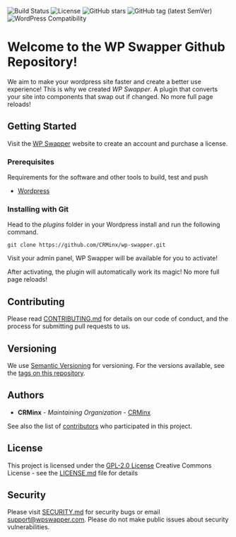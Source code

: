 ![Build Status](https://github.com/CRMinx/wp-swapper/actions/workflows/php.yml/badge.svg)
![License](https://img.shields.io/github/license/CRMinx/wp-swapper)
![GitHub stars](https://img.shields.io/github/stars/CRMinx/wp-swapper?style=social)
![GitHub tag (latest SemVer)](https://img.shields.io/github/v/tag/CRMinx/wp-swapper?label=version&sort=semver)
![WordPress Compatibility](https://img.shields.io/badge/WordPress-6.6-blue)





# Welcome to the WP Swapper Github Repository!

We aim to make your wordpress site faster and create a better use experience! This is why we created *WP Swapper*. A plugin that converts your site into components that swap out if changed. No more full page reloads!

## Getting Started

Visit the [WP Swapper](https://www.wpswapper.com) website to create an account and purchase a license.

### Prerequisites

Requirements for the software and other tools to build, test and push 
- [Wordpress](https://www.wordpress.org)

### Installing with Git

Head to the *plugins* folder in your Wordpress install and run the following command.

    git clone https://github.com/CRMinx/wp-swapper.git

Visit your admin panel, WP Swapper will be available for you to activate!

After activating, the plugin will automatically work its magic! No more full page reloads!

## Contributing

Please read [CONTRIBUTING.md](CONTRIBUTING.md) for details on our code
of conduct, and the process for submitting pull requests to us.

## Versioning

We use [Semantic Versioning](http://semver.org/) for versioning. For the versions
available, see the [tags on this
repository](https://github.com/CRMinx/wp-swapper/tags).

## Authors

  - **CRMinx** - *Maintaining Organization* -
    [CRMinx](https://github.com/CRMinx)

See also the list of
[contributors](https://github.com/CRMinx/wp-swapper/contributors)
who participated in this project.

## License

This project is licensed under the [GPL-2.0 License](LICENSE.md)
Creative Commons License - see the [LICENSE.md](LICENSE.md) file for
details

## Security

Please visit [SECURITY.md](.github/SECURITY.md) for security bugs or email support@wpswapper.com. Please do not make public issues about security vulnerabilities.
